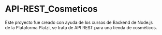 # API-REST_Cosmeticos
Este proyecto fue creado con ayuda de los cursos de Backend de Node.js de la Plataforma Platzi, se trata de API REST para una tienda de cosméticos.
